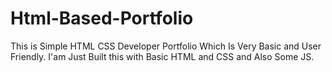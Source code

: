 # Html-Based-Portfolio
This is Simple HTML CSS Developer Portfolio Which Is Very Basic and User Friendly. I'am Just Built this with Basic HTML and CSS and Also Some JS.
